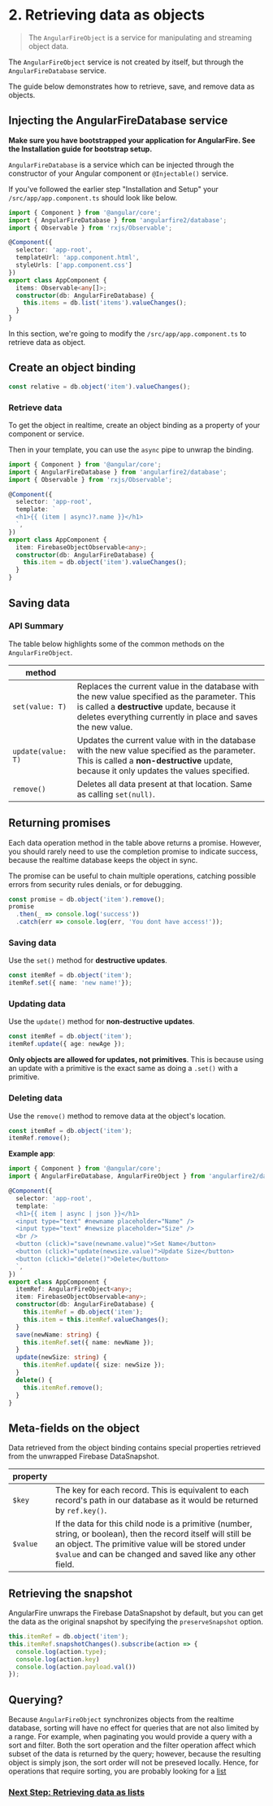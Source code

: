 # 2. Retrieving data as objects

> The `AngularFireObject` is a service for manipulating and streaming object data.

The `AngularFireObject` service is not created by itself, but through the `AngularFireDatabase` service. 

The guide below demonstrates how to retrieve, save, and remove data as objects.

## Injecting the AngularFireDatabase service

**Make sure you have bootstrapped your application for AngularFire. See the Installation guide for bootstrap setup.**

`AngularFireDatabase` is a service which can be injected through the constructor of your Angular component or `@Injectable()` service.

If you've followed the earlier step "Installation and Setup"  your `/src/app/app.component.ts` should look like below. 

```ts
import { Component } from '@angular/core';
import { AngularFireDatabase } from 'angularfire2/database';
import { Observable } from 'rxjs/Observable';

@Component({
  selector: 'app-root',
  templateUrl: 'app.component.html',
  styleUrls: ['app.component.css']
})
export class AppComponent {
  items: Observable<any[]>;
  constructor(db: AngularFireDatabase) {
    this.items = db.list('items').valueChanges();
  }
}
```

In this section, we're going to modify the `/src/app/app.component.ts`  to retrieve data as object.

## Create an object binding

```ts
const relative = db.object('item').valueChanges();
```

### Retrieve data

To get the object in realtime, create an object binding as a property of your component or service.

Then in your template, you can use the `async` pipe to unwrap the binding.

```ts
import { Component } from '@angular/core';
import { AngularFireDatabase } from 'angularfire2/database';
import { Observable } from 'rxjs/Observable';

@Component({
  selector: 'app-root',
  template: `
  <h1>{{ (item | async)?.name }}</h1>
  `,
})
export class AppComponent {
  item: FirebaseObjectObservable<any>;
  constructor(db: AngularFireDatabase) {
    this.item = db.object('item').valueChanges();
  }
}
```

## Saving data

### API Summary

The table below highlights some of the common methods on the `AngularFireObject`.

| method   |                    | 
| ---------|--------------------| 
| `set(value: T)`      | Replaces the current value in the database with the new value specified as the parameter. This is called a **destructive** update, because it deletes everything currently in place and saves the new value. | 
| `update(value: T)`   | Updates the current value with in the database with the new value specified as the parameter. This is called a **non-destructive** update, because it only updates the values specified. |
| `remove()`   | Deletes all data present at that location. Same as calling `set(null)`. |

## Returning promises
Each data operation method in the table above returns a promise. However,
you should rarely need to use the completion promise to indicate success, 
because the realtime database keeps the object in sync. 

The promise can be useful to chain multiple operations, catching possible errors from security rules denials, or for debugging.

```ts
const promise = db.object('item').remove();
promise
  .then(_ => console.log('success'))
  .catch(err => console.log(err, 'You dont have access!'));
```

### Saving data

Use the `set()` method for **destructive updates**.

```ts
const itemRef = db.object('item');
itemRef.set({ name: 'new name!'});
```

### Updating data

Use the `update()` method for **non-destructive updates**.

```ts
const itemRef = db.object('item');
itemRef.update({ age: newAge });
```

**Only objects are allowed for updates, not primitives**. This is because
using an update with a primitive is the exact same as doing a `.set()` with a primitive.

### Deleting data
Use the `remove()` method to remove data at the object's location.

```ts
const itemRef = db.object('item');
itemRef.remove();
```

**Example app**: 

```ts
import { Component } from '@angular/core';
import { AngularFireDatabase, AngularFireObject } from 'angularfire2/database';

@Component({
  selector: 'app-root',
  template: `
  <h1>{{ item | async | json }}</h1>
  <input type="text" #newname placeholder="Name" />
  <input type="text" #newsize placeholder="Size" />
  <br />
  <button (click)="save(newname.value)">Set Name</button>
  <button (click)="update(newsize.value)">Update Size</button>
  <button (click)="delete()">Delete</button>
  `,
})
export class AppComponent {
  itemRef: AngularFireObject<any>;
  item: FirebaseObjectObservable<any>;
  constructor(db: AngularFireDatabase) {
    this.itemRef = db.object('item');
    this.item = this.itemRef.valueChanges();
  }
  save(newName: string) {
    this.itemRef.set({ name: newName });
  }
  update(newSize: string) {
    this.itemRef.update({ size: newSize });
  }
  delete() {
    this.itemRef.remove();
  }
}
```

## Meta-fields on the object
Data retrieved from the object binding contains special properties retrieved from the unwrapped Firebase DataSnapshot.

| property |                    | 
| ---------|--------------------| 
| `$key`     | The key for each record. This is equivalent to each record's path in our database as it would be returned by `ref.key()`.|
| `$value`   | If the data for this child node is a primitive (number, string, or boolean), then the record itself will still be an object. The primitive value will be stored under `$value` and can be changed and saved like any other field.|


## Retrieving the snapshot
AngularFire unwraps the Firebase DataSnapshot by default, but you can get the data as the original snapshot by specifying the `preserveSnapshot` option. 

```ts
this.itemRef = db.object('item');
this.itemRef.snapshotChanges().subscribe(action => {
  console.log(action.type);
  console.log(action.key)
  console.log(action.payload.val())
});
```

## Querying?

Because `AngularFireObject` synchronizes objects from the realtime database, sorting will have no effect for queries that are not also limited by a range. For example, when paginating you would provide a query with a sort and filter. Both the sort operation and the filter operation affect which subset of the data is returned by the query; however, because the resulting object is simply json, the sort order will not be preseved locally. Hence, for operations that require sorting, you are probably looking for a [list](lists.md)

### [Next Step: Retrieving data as lists](lists.md)
